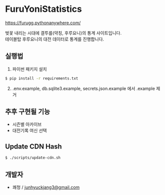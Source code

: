 # FuruYoniStatistics
https://furugg.pythonanywhere.com/  

벚꽃 내리는 시대에 결투를(약칭, 후루요니)의 통계 사이트입니다.  
테이블탑 후루요니의 대전 데이터로 통계를 진행합니다.  

## 실행법
1. 파이썬 패키지 설치
```sh
$ pip install -r requirements.txt
```
2. .env.example, db.sqlite3.example, secrets.json.example 에서 .example 제거


## 추후 구현될 기능
- 시즌별 아카이브  
- 대전기록 여신 선택  

## Update CDN Hash
```sh
$ ./scripts/update-cdn.sh
```

## 개발자
- 쾌청 / junhyuckjang3@gmail.com